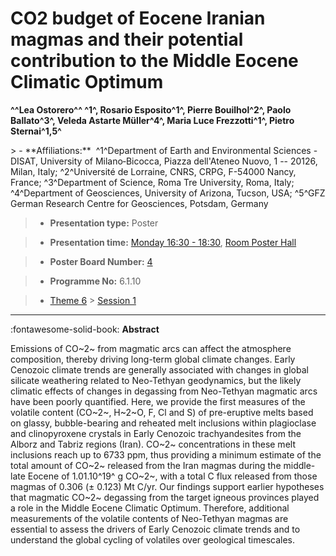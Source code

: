 # CO2 budget of Eocene Iranian magmas and their potential contribution to the Middle Eocene Climatic Optimum

**^^Lea Ostorero^^ ^1^, Rosario Esposito^1^, Pierre Bouilhol^2^, Paolo Ballato^3^, Veleda Astarte Müller^4^, Maria Luce Frezzotti^1^, Pietro Sternai^1,5^**

<!-- more -->> - **Affiliations:**  ^1^Department of Earth and Environmental Sciences - DISAT, University of Milano‐Bicocca, Piazza dell'Ateneo Nuovo, 1 -- 20126, Milan, Italy; ^2^Université de Lorraine, CNRS, CRPG, F-54000 Nancy, France; ^3^Department of Science, Roma Tre University, Roma, Italy; ^4^Department of Geosciences, University of Arizona, Tucson, USA; ^5^GFZ German Research Centre for Geosciences, Potsdam, Germany 

> - **Presentation type:** Poster

> - **Presentation time:** [Monday 16:30 - 18:30](../sessions_comparison.md#__tabbed_1_6), [Room Poster Hall](../maps_venue.md#__tabbed_1_1)

> - **Poster Board Number:** [4](../map_poster_boards.md#monday)

> - **Programme No:** 6.1.10

> - [Theme 6](../theme6.md) > [Session 1](../sessions/session-6-1.md)

--- 

:fontawesome-solid-book: **Abstract**

Emissions of CO~2~ from magmatic arcs can affect the atmosphere composition, thereby driving long-term global climate changes. Early Cenozoic climate trends are generally associated with changes in global silicate weathering related to Neo-Tethyan geodynamics, but the likely climatic effects of changes in degassing from Neo-Tethyan magmatic arcs have been poorly quantified. Here, we provide the first measures of the volatile content (CO~2~, H~2~O, F, Cl and S) of pre-eruptive melts based on glassy, bubble-bearing and reheated melt inclusions within plagioclase and clinopyroxene crystals in Early Cenozoic trachyandesites from the Alborz and Tabriz regions (Iran). CO~2~ concentrations in these melt inclusions reach up to 6733 ppm, thus providing a minimum estimate of the total amount of CO~2~ released from the Iran magmas during the middle-late Eocene of 1.01.10^19^ g CO~2~, with a total C flux released from those magmas of 0.306 (± 0.123) Mt C/yr. Our findings support earlier hypotheses that magmatic CO~2~ degassing from the target igneous provinces played a role in the Middle Eocene Climatic Optimum. Therefore, additional measurements of the volatile contents of Neo-Tethyan magmas are essential to assess the drivers of Early Cenozoic climate trends and to understand the global cycling of volatiles over geological timescales.

